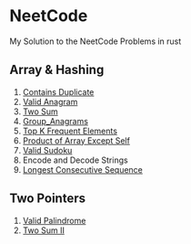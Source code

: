 # NeetCode

My Solution to the NeetCode Problems in rust

## Array & Hashing

1. [Contains Duplicate](src/nc_150/array_and_hashing/contains_duplicate.rs)
2. [Valid Anagram](src/nc_150/array_and_hashing/valid_anagram.rs)
3. [Two Sum](src/nc_150/array_and_hashing/two_sum.rs)
4. [Group_Anagrams](src/nc_150/array_and_hashing/group_anagrams.rs)
5. [Top K Frequent Elements](src/nc_150/array_and_hashing/top_k_frequent_elements.rs)
6. [Product of Array Except Self](src/nc_150/array_and_hashing/product_of_array.rs)
7. [Valid Sudoku](src/nc_150/array_and_hashing/valid_sudoku.rs)
8. Encode and Decode Strings
9. [Longest Consecutive Sequence](src/nc_150/array_and_hashing/longest_consecutive_sequence.rs)

## Two Pointers

1. [Valid Palindrome](src/nc_150/two_pointer/valid_palindrome.rs)
2. [Two Sum II](src/nc_150/two_pointer/two_sum_2.rs)
